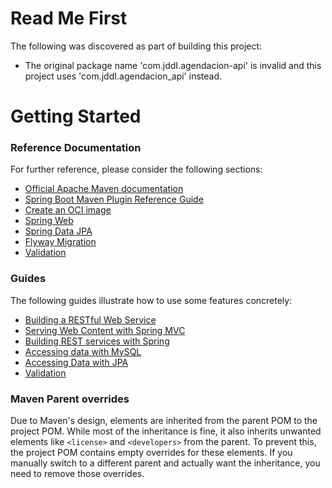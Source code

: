 # Read Me First
The following was discovered as part of building this project:

* The original package name 'com.jddI.agendacion-api' is invalid and this project uses 'com.jddI.agendacion_api' instead.

# Getting Started

### Reference Documentation
For further reference, please consider the following sections:

* [Official Apache Maven documentation](https://maven.apache.org/guides/index.html)
* [Spring Boot Maven Plugin Reference Guide](https://docs.spring.io/spring-boot/3.3.3/maven-plugin)
* [Create an OCI image](https://docs.spring.io/spring-boot/3.3.3/maven-plugin/build-image.html)
* [Spring Web](https://docs.spring.io/spring-boot/docs/3.3.3/reference/htmlsingle/index.html#web)
* [Spring Data JPA](https://docs.spring.io/spring-boot/docs/3.3.3/reference/htmlsingle/index.html#data.sql.jpa-and-spring-data)
* [Flyway Migration](https://docs.spring.io/spring-boot/docs/3.3.3/reference/htmlsingle/index.html#howto.data-initialization.migration-tool.flyway)
* [Validation](https://docs.spring.io/spring-boot/docs/3.3.3/reference/htmlsingle/index.html#io.validation)

### Guides
The following guides illustrate how to use some features concretely:

* [Building a RESTful Web Service](https://spring.io/guides/gs/rest-service/)
* [Serving Web Content with Spring MVC](https://spring.io/guides/gs/serving-web-content/)
* [Building REST services with Spring](https://spring.io/guides/tutorials/rest/)
* [Accessing data with MySQL](https://spring.io/guides/gs/accessing-data-mysql/)
* [Accessing Data with JPA](https://spring.io/guides/gs/accessing-data-jpa/)
* [Validation](https://spring.io/guides/gs/validating-form-input/)

### Maven Parent overrides

Due to Maven's design, elements are inherited from the parent POM to the project POM.
While most of the inheritance is fine, it also inherits unwanted elements like `<license>` and `<developers>` from the parent.
To prevent this, the project POM contains empty overrides for these elements.
If you manually switch to a different parent and actually want the inheritance, you need to remove those overrides.

